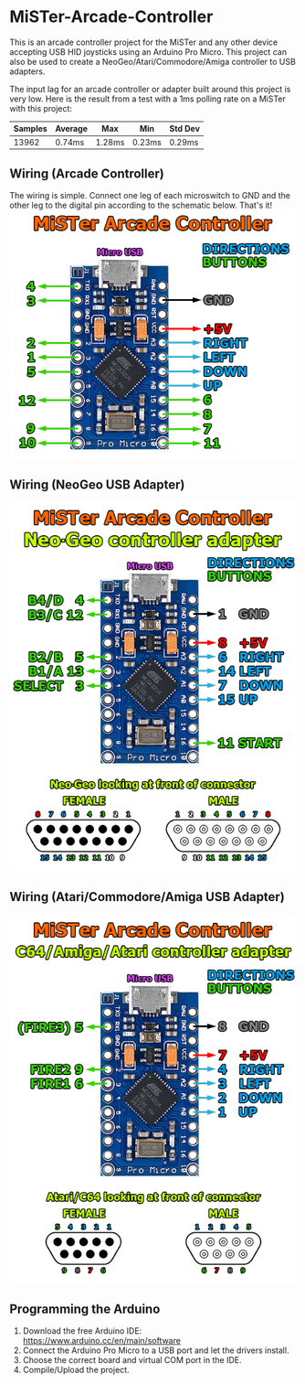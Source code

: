 # MiSTer-Arcade-Controller
This is an arcade controller project for the MiSTer and any other device accepting USB HID joysticks using an Arduino Pro Micro. This project can also be used to create a NeoGeo/Atari/Commodore/Amiga controller to USB adapters.

The input lag for an arcade controller or adapter built around this project is very low. Here is the result from a test with a 1ms polling rate on a MiSTer with this project:

| Samples | Average | Max | Min | Std Dev |
| ------ | ------ | ------ | ------ | ------ | 
| 13962 | 0.74ms | 1.28ms | 0.23ms | 0.29ms |

## Wiring (Arcade Controller)
The wiring is simple. Connect one leg of each microswitch to GND and the other leg to the digital pin according to the schematic below. That's it!  
![Assemble1](images/mister-arcade-controller-wiring.png)

## Wiring (NeoGeo USB Adapter)
![Assemble1](images/mister-arcade-controller-wiring-neogeo.png)

## Wiring (Atari/Commodore/Amiga USB Adapter)
![Assemble1](images/mister-arcade-controller-wiring-atari.png)

## Programming the Arduino
1. Download the free Arduino IDE: https://www.arduino.cc/en/main/software
2. Connect the Arduino Pro Micro to a USB port and let the drivers install.
3. Choose the correct board and virtual COM port in the IDE.
3. Compile/Upload the project.
